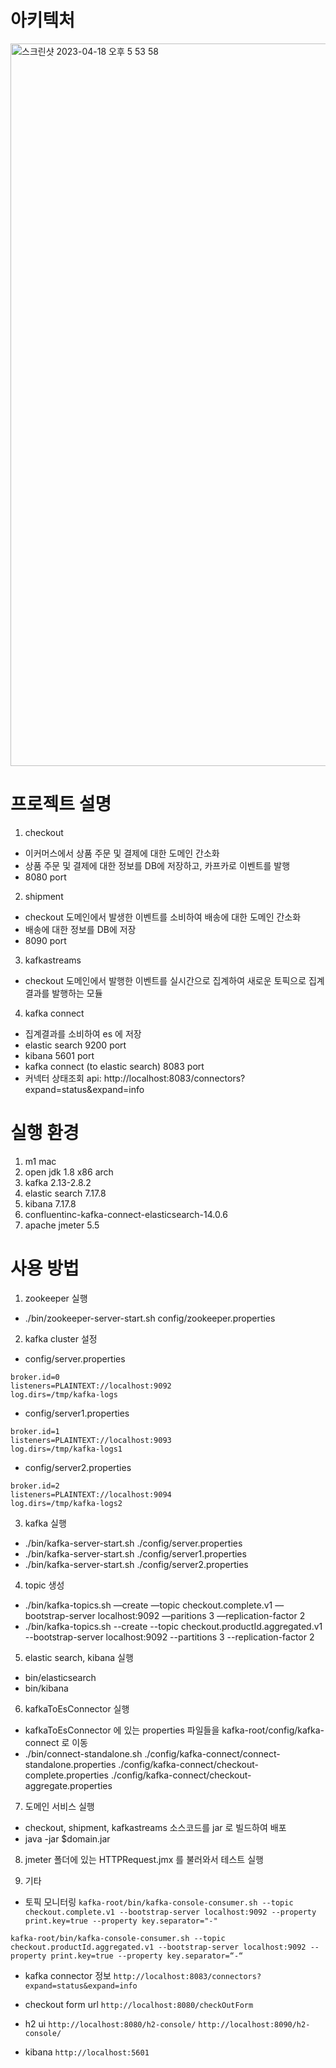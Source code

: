 # 아키텍처
<img width="1156" alt="스크린샷 2023-04-18 오후 5 53 58" src="https://user-images.githubusercontent.com/24227472/232726501-12aaf720-daed-4960-801f-aef89ced61a3.png">


# 프로젝트 설명
1. checkout
- 이커머스에서 상품 주문 및 결제에 대한 도메인 간소화
- 상품 주문 및 결제에 대한 정보를 DB에 저장하고, 카프카로 이벤트를 발행 
- 8080 port

2. shipment
- checkout 도메인에서 발생한 이벤트를 소비하여 배송에 대한 도메인 간소화
- 배송에 대한 정보를 DB에 저장
- 8090 port

3. kafkastreams
- checkout 도메인에서 발행한 이벤트를 실시간으로 집계하여 새로운 토픽으로 집계결과를 발행하는 모듈

4. kafka connect
- 집계결과를 소비하여 es 에 저장
- elastic search 9200 port
- kibana 5601 port
- kafka connect (to elastic search) 8083 port
- 커넥터 상태조회 api: http://localhost:8083/connectors?expand=status&expand=info


# 실행 환경
1. m1 mac
2. open jdk 1.8 x86 arch
3. kafka 2.13-2.8.2
4. elastic search 7.17.8
5. kibana 7.17.8
6. confluentinc-kafka-connect-elasticsearch-14.0.6 
7. apache jmeter 5.5


# 사용 방법
1. zookeeper 실행
- ./bin/zookeeper-server-start.sh config/zookeeper.properties

2. kafka cluster 설정 
- config/server.properties
```
broker.id=0
listeners=PLAINTEXT://localhost:9092
log.dirs=/tmp/kafka-logs
```

- config/server1.properties
```
broker.id=1
listeners=PLAINTEXT://localhost:9093
log.dirs=/tmp/kafka-logs1
```

- config/server2.properties
```
broker.id=2
listeners=PLAINTEXT://localhost:9094
log.dirs=/tmp/kafka-logs2
```

3. kafka 실행
- ./bin/kafka-server-start.sh ./config/server.properties
- ./bin/kafka-server-start.sh ./config/server1.properties
- ./bin/kafka-server-start.sh ./config/server2.properties

4. topic 생성
- ./bin/kafka-topics.sh —create —topic checkout.complete.v1  —bootstrap-server localhost:9092 —paritions 3 —replication-factor 2
- ./bin/kafka-topics.sh --create --topic checkout.productId.aggregated.v1 --bootstrap-server localhost:9092 --partitions 3 --replication-factor 2

5. elastic search, kibana 실행
- bin/elasticsearch
- bin/kibana

6. kafkaToEsConnector 실행
- kafkaToEsConnector 에 있는 properties 파일들을 kafka-root/config/kafka-connect 로 이동
- ./bin/connect-standalone.sh ./config/kafka-connect/connect-standalone.properties ./config/kafka-connect/checkout-complete.properties ./config/kafka-connect/checkout-aggregate.properties

7. 도메인 서비스 실행
- checkout, shipment, kafkastreams 소스코드를 jar 로 빌드하여 배포
- java -jar $domain.jar

8. jmeter 폴더에 있는 HTTPRequest.jmx 를 불러와서 테스트 실행

9. 기타
- 토픽 모니터링 
`kafka-root/bin/kafka-console-consumer.sh --topic checkout.complete.v1 --bootstrap-server localhost:9092 --property print.key=true --property key.separator="-"`

`kafka-root/bin/kafka-console-consumer.sh --topic checkout.productId.aggregated.v1 --bootstrap-server localhost:9092 --property print.key=true --property key.separator=“-“`

- kafka connector 정보
`http://localhost:8083/connectors?expand=status&expand=info`

- checkout form url
`http://localhost:8080/checkOutForm`

- h2 ui
`http://localhost:8080/h2-console/`
`http://localhost:8090/h2-console/`

- kibana
`http://localhost:5601` 
